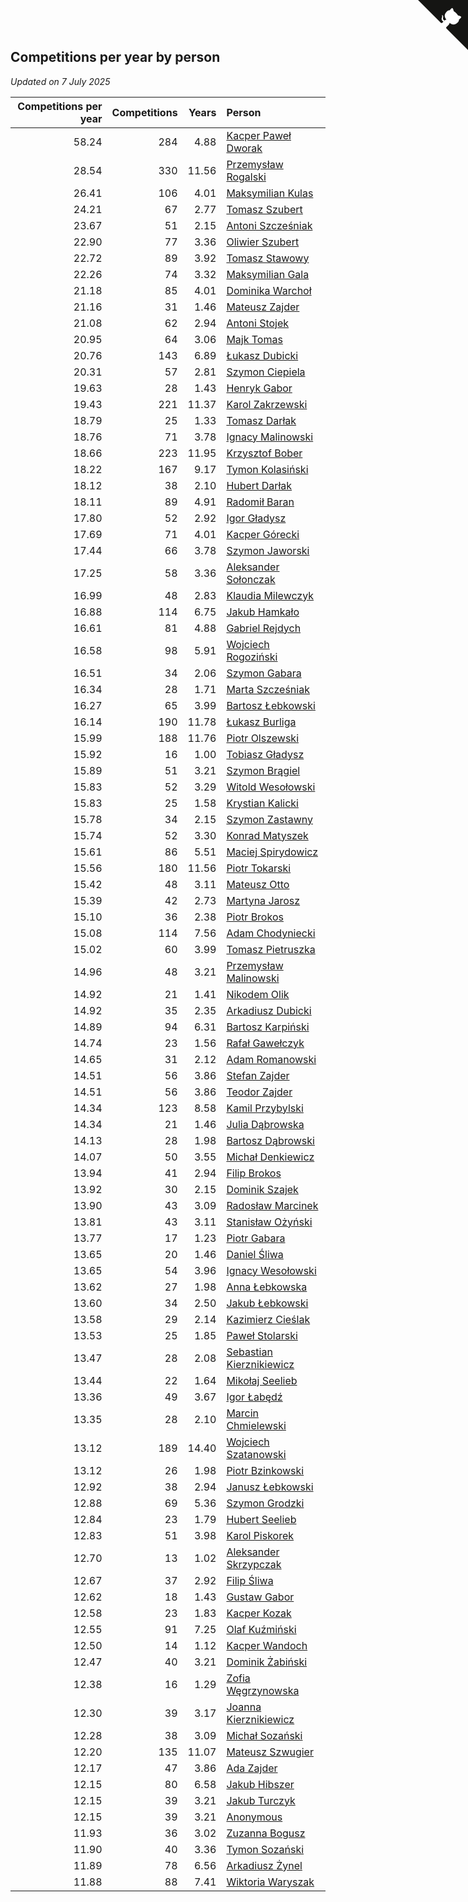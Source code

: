 ## Competitions per year by person

*Updated on  7 July 2025*

| Competitions per year | Competitions | Years | Person |
| ---: | ---: | ---: | :--- |
| 58.24 | 284 | 4.88 | [Kacper Paweł Dworak](https://www.worldcubeassociation.org/persons/2020DWOR01) |
| 28.54 | 330 | 11.56 | [Przemysław Rogalski](https://www.worldcubeassociation.org/persons/2013ROGA02) |
| 26.41 | 106 | 4.01 | [Maksymilian Kulas](https://www.worldcubeassociation.org/persons/2021KULA02) |
| 24.21 | 67 | 2.77 | [Tomasz Szubert](https://www.worldcubeassociation.org/persons/2022SZUB02) |
| 23.67 | 51 | 2.15 | [Antoni Szcześniak](https://www.worldcubeassociation.org/persons/2023SZCZ04) |
| 22.90 | 77 | 3.36 | [Oliwier Szubert](https://www.worldcubeassociation.org/persons/2022SZUB01) |
| 22.72 | 89 | 3.92 | [Tomasz Stawowy](https://www.worldcubeassociation.org/persons/2021STAW01) |
| 22.26 | 74 | 3.32 | [Maksymilian Gala](https://www.worldcubeassociation.org/persons/2022GALA01) |
| 21.18 | 85 | 4.01 | [Dominika Warchoł](https://www.worldcubeassociation.org/persons/2021WARC01) |
| 21.16 | 31 | 1.46 | [Mateusz Zajder](https://www.worldcubeassociation.org/persons/2024ZAJD01) |
| 21.08 | 62 | 2.94 | [Antoni Stojek](https://www.worldcubeassociation.org/persons/2022STOJ03) |
| 20.95 | 64 | 3.06 | [Majk Tomas](https://www.worldcubeassociation.org/persons/2022TOMA05) |
| 20.76 | 143 | 6.89 | [Łukasz Dubicki](https://www.worldcubeassociation.org/persons/2018DUBI01) |
| 20.31 | 57 | 2.81 | [Szymon Ciepiela](https://www.worldcubeassociation.org/persons/2022CIEP01) |
| 19.63 | 28 | 1.43 | [Henryk Gabor](https://www.worldcubeassociation.org/persons/2024GABO02) |
| 19.43 | 221 | 11.37 | [Karol Zakrzewski](https://www.worldcubeassociation.org/persons/2014ZAKR01) |
| 18.79 | 25 | 1.33 | [Tomasz Darłak](https://www.worldcubeassociation.org/persons/2024DARL01) |
| 18.76 | 71 | 3.78 | [Ignacy Malinowski](https://www.worldcubeassociation.org/persons/2021MALI02) |
| 18.66 | 223 | 11.95 | [Krzysztof Bober](https://www.worldcubeassociation.org/persons/2013BOBE01) |
| 18.22 | 167 | 9.17 | [Tymon Kolasiński](https://www.worldcubeassociation.org/persons/2016KOLA02) |
| 18.12 | 38 | 2.10 | [Hubert Darłak](https://www.worldcubeassociation.org/persons/2023DARL03) |
| 18.11 | 89 | 4.91 | [Radomił Baran](https://www.worldcubeassociation.org/persons/2020BARA02) |
| 17.80 | 52 | 2.92 | [Igor Gładysz](https://www.worldcubeassociation.org/persons/2022GLAD01) |
| 17.69 | 71 | 4.01 | [Kacper Górecki](https://www.worldcubeassociation.org/persons/2021GORE01) |
| 17.44 | 66 | 3.78 | [Szymon Jaworski](https://www.worldcubeassociation.org/persons/2021JAWO01) |
| 17.25 | 58 | 3.36 | [Aleksander Sołonczak](https://www.worldcubeassociation.org/persons/2022SOLO01) |
| 16.99 | 48 | 2.83 | [Klaudia Milewczyk](https://www.worldcubeassociation.org/persons/2022MILE05) |
| 16.88 | 114 | 6.75 | [Jakub Hamkało](https://www.worldcubeassociation.org/persons/2018HAMK01) |
| 16.61 | 81 | 4.88 | [Gabriel Rejdych](https://www.worldcubeassociation.org/persons/2020REJD01) |
| 16.58 | 98 | 5.91 | [Wojciech Rogoziński](https://www.worldcubeassociation.org/persons/2019ROGO04) |
| 16.51 | 34 | 2.06 | [Szymon Gabara](https://www.worldcubeassociation.org/persons/2023GABA01) |
| 16.34 | 28 | 1.71 | [Marta Szcześniak](https://www.worldcubeassociation.org/persons/2023SZCZ07) |
| 16.27 | 65 | 3.99 | [Bartosz Łebkowski](https://www.worldcubeassociation.org/persons/2021LEBK01) |
| 16.14 | 190 | 11.78 | [Łukasz Burliga](https://www.worldcubeassociation.org/persons/2013BURL01) |
| 15.99 | 188 | 11.76 | [Piotr Olszewski](https://www.worldcubeassociation.org/persons/2013OLSZ02) |
| 15.92 | 16 | 1.00 | [Tobiasz Gładysz](https://www.worldcubeassociation.org/persons/2024GLAD02) |
| 15.89 | 51 | 3.21 | [Szymon Brągiel](https://www.worldcubeassociation.org/persons/2022BRAG03) |
| 15.83 | 52 | 3.29 | [Witold Wesołowski](https://www.worldcubeassociation.org/persons/2022WESO01) |
| 15.83 | 25 | 1.58 | [Krystian Kalicki](https://www.worldcubeassociation.org/persons/2023KALI10) |
| 15.78 | 34 | 2.15 | [Szymon Zastawny](https://www.worldcubeassociation.org/persons/2023ZAST01) |
| 15.74 | 52 | 3.30 | [Konrad Matyszek](https://www.worldcubeassociation.org/persons/2022MATY02) |
| 15.61 | 86 | 5.51 | [Maciej Spirydowicz](https://www.worldcubeassociation.org/persons/2020SPIR01) |
| 15.56 | 180 | 11.56 | [Piotr Tokarski](https://www.worldcubeassociation.org/persons/2013TOKA01) |
| 15.42 | 48 | 3.11 | [Mateusz Otto](https://www.worldcubeassociation.org/persons/2022OTTO01) |
| 15.39 | 42 | 2.73 | [Martyna Jarosz](https://www.worldcubeassociation.org/persons/2022JARO01) |
| 15.10 | 36 | 2.38 | [Piotr Brokos](https://www.worldcubeassociation.org/persons/2023BROK01) |
| 15.08 | 114 | 7.56 | [Adam Chodyniecki](https://www.worldcubeassociation.org/persons/2017CHOD02) |
| 15.02 | 60 | 3.99 | [Tomasz Pietruszka](https://www.worldcubeassociation.org/persons/2021PIET01) |
| 14.96 | 48 | 3.21 | [Przemysław Malinowski](https://www.worldcubeassociation.org/persons/2022MALI01) |
| 14.92 | 21 | 1.41 | [Nikodem Olik](https://www.worldcubeassociation.org/persons/2024OLIK01) |
| 14.92 | 35 | 2.35 | [Arkadiusz Dubicki](https://www.worldcubeassociation.org/persons/2023DUBI01) |
| 14.89 | 94 | 6.31 | [Bartosz Karpiński](https://www.worldcubeassociation.org/persons/2019KARP03) |
| 14.74 | 23 | 1.56 | [Rafał Gawełczyk](https://www.worldcubeassociation.org/persons/2023GAWE01) |
| 14.65 | 31 | 2.12 | [Adam Romanowski](https://www.worldcubeassociation.org/persons/2023ROMA10) |
| 14.51 | 56 | 3.86 | [Stefan Zajder](https://www.worldcubeassociation.org/persons/2021ZAJD02) |
| 14.51 | 56 | 3.86 | [Teodor Zajder](https://www.worldcubeassociation.org/persons/2021ZAJD03) |
| 14.34 | 123 | 8.58 | [Kamil Przybylski](https://www.worldcubeassociation.org/persons/2016PRZY01) |
| 14.34 | 21 | 1.46 | [Julia Dąbrowska](https://www.worldcubeassociation.org/persons/2024DABR01) |
| 14.13 | 28 | 1.98 | [Bartosz Dąbrowski](https://www.worldcubeassociation.org/persons/2023DABR07) |
| 14.07 | 50 | 3.55 | [Michał Denkiewicz](https://www.worldcubeassociation.org/persons/2021DENK01) |
| 13.94 | 41 | 2.94 | [Filip Brokos](https://www.worldcubeassociation.org/persons/2022BROK03) |
| 13.92 | 30 | 2.15 | [Dominik Szajek](https://www.worldcubeassociation.org/persons/2023SZAJ01) |
| 13.90 | 43 | 3.09 | [Radosław Marcinek](https://www.worldcubeassociation.org/persons/2022MARC05) |
| 13.81 | 43 | 3.11 | [Stanisław Ożyński](https://www.worldcubeassociation.org/persons/2022OZYN01) |
| 13.77 | 17 | 1.23 | [Piotr Gabara](https://www.worldcubeassociation.org/persons/2024GABA02) |
| 13.65 | 20 | 1.46 | [Daniel Śliwa](https://www.worldcubeassociation.org/persons/2024SLIW01) |
| 13.65 | 54 | 3.96 | [Ignacy Wesołowski](https://www.worldcubeassociation.org/persons/2021WESO01) |
| 13.62 | 27 | 1.98 | [Anna Łebkowska](https://www.worldcubeassociation.org/persons/2023LEBK04) |
| 13.60 | 34 | 2.50 | [Jakub Łebkowski](https://www.worldcubeassociation.org/persons/2023LEBK01) |
| 13.58 | 29 | 2.14 | [Kazimierz Cieślak](https://www.worldcubeassociation.org/persons/2023CIES01) |
| 13.53 | 25 | 1.85 | [Paweł Stolarski](https://www.worldcubeassociation.org/persons/2023STOL04) |
| 13.47 | 28 | 2.08 | [Sebastian Kierznikiewicz](https://www.worldcubeassociation.org/persons/2023KIER02) |
| 13.44 | 22 | 1.64 | [Mikołaj Seelieb](https://www.worldcubeassociation.org/persons/2023SEEL04) |
| 13.36 | 49 | 3.67 | [Igor Łabędź](https://www.worldcubeassociation.org/persons/2021LABE01) |
| 13.35 | 28 | 2.10 | [Marcin Chmielewski](https://www.worldcubeassociation.org/persons/2023CHMI01) |
| 13.12 | 189 | 14.40 | [Wojciech Szatanowski](https://www.worldcubeassociation.org/persons/2011SZAT01) |
| 13.12 | 26 | 1.98 | [Piotr Bzinkowski](https://www.worldcubeassociation.org/persons/2023BZIN01) |
| 12.92 | 38 | 2.94 | [Janusz Łebkowski](https://www.worldcubeassociation.org/persons/2022LEBK01) |
| 12.88 | 69 | 5.36 | [Szymon Grodzki](https://www.worldcubeassociation.org/persons/2020GROD01) |
| 12.84 | 23 | 1.79 | [Hubert Seelieb](https://www.worldcubeassociation.org/persons/2023SEEL02) |
| 12.83 | 51 | 3.98 | [Karol Piskorek](https://www.worldcubeassociation.org/persons/2021PISK01) |
| 12.70 | 13 | 1.02 | [Aleksander Skrzypczak](https://www.worldcubeassociation.org/persons/2024SKRZ01) |
| 12.67 | 37 | 2.92 | [Filip Śliwa](https://www.worldcubeassociation.org/persons/2022SLIW01) |
| 12.62 | 18 | 1.43 | [Gustaw Gabor](https://www.worldcubeassociation.org/persons/2024GABO01) |
| 12.58 | 23 | 1.83 | [Kacper Kozak](https://www.worldcubeassociation.org/persons/2023KOZA05) |
| 12.55 | 91 | 7.25 | [Olaf Kuźmiński](https://www.worldcubeassociation.org/persons/2018KUZM02) |
| 12.50 | 14 | 1.12 | [Kacper Wandoch](https://www.worldcubeassociation.org/persons/2024WAND01) |
| 12.47 | 40 | 3.21 | [Dominik Żabiński](https://www.worldcubeassociation.org/persons/2022ZABI01) |
| 12.38 | 16 | 1.29 | [Zofia Węgrzynowska](https://www.worldcubeassociation.org/persons/2024WEGR01) |
| 12.30 | 39 | 3.17 | [Joanna Kierznikiewicz](https://www.worldcubeassociation.org/persons/2022KIER01) |
| 12.28 | 38 | 3.09 | [Michał Sozański](https://www.worldcubeassociation.org/persons/2022SOZA02) |
| 12.20 | 135 | 11.07 | [Mateusz Szwugier](https://www.worldcubeassociation.org/persons/2014SZWU01) |
| 12.17 | 47 | 3.86 | [Ada Zajder](https://www.worldcubeassociation.org/persons/2021ZAJD01) |
| 12.15 | 80 | 6.58 | [Jakub Hibszer](https://www.worldcubeassociation.org/persons/2018HIBS01) |
| 12.15 | 39 | 3.21 | [Jakub Turczyk](https://www.worldcubeassociation.org/persons/2022TURC02) |
| 12.15 | 39 | 3.21 | [Anonymous](https://www.worldcubeassociation.org/persons/2022ANON03) |
| 11.93 | 36 | 3.02 | [Zuzanna Bogusz](https://www.worldcubeassociation.org/persons/2022BOGU01) |
| 11.90 | 40 | 3.36 | [Tymon Sozański](https://www.worldcubeassociation.org/persons/2022SOZA01) |
| 11.89 | 78 | 6.56 | [Arkadiusz Żynel](https://www.worldcubeassociation.org/persons/2018ZYNE01) |
| 11.88 | 88 | 7.41 | [Wiktoria Waryszak](https://www.worldcubeassociation.org/persons/2018WARY01) |


<a href="https://github.com/noeruchangd/wca_statistics_vn" class="github-corner" aria-label="View source on Github"><svg width="80" height="80" viewBox="0 0 250 250" style="fill:#151513; color:#fff; position: absolute; top: 0; border: 0; right: 0;" aria-hidden="true"><path d="M0,0 L115,115 L130,115 L142,142 L250,250 L250,0 Z"></path><path d="M128.3,109.0 C113.8,99.7 119.0,89.6 119.0,89.6 C122.0,82.7 120.5,78.6 120.5,78.6 C119.2,72.0 123.4,76.3 123.4,76.3 C127.3,80.9 125.5,87.3 125.5,87.3 C122.9,97.6 130.6,101.9 134.4,103.2" fill="currentColor" style="transform-origin: 130px 106px;" class="octo-arm"></path><path d="M115.0,115.0 C114.9,115.1 118.7,116.5 119.8,115.4 L133.7,101.6 C136.9,99.2 139.9,98.4 142.2,98.6 C133.8,88.0 127.5,74.4 143.8,58.0 C148.5,53.4 154.0,51.2 159.7,51.0 C160.3,49.4 163.2,43.6 171.4,40.1 C171.4,40.1 176.1,42.5 178.8,56.2 C183.1,58.6 187.2,61.8 190.9,65.4 C194.5,69.0 197.7,73.2 200.1,77.6 C213.8,80.2 216.3,84.9 216.3,84.9 C212.7,93.1 206.9,96.0 205.4,96.6 C205.1,102.4 203.0,107.8 198.3,112.5 C181.9,128.9 168.3,122.5 157.7,114.1 C157.9,116.9 156.7,120.9 152.7,124.9 L141.0,136.5 C139.8,137.7 141.6,141.9 141.8,141.8 Z" fill="currentColor" class="octo-body"></path></svg></a><style>.github-corner:hover .octo-arm{animation:octocat-wave 560ms ease-in-out}@keyframes octocat-wave{0%,100%{transform:rotate(0)}20%,60%{transform:rotate(-25deg)}40%,80%{transform:rotate(10deg)}}@media (max-width:500px){.github-corner:hover .octo-arm{animation:none}.github-corner .octo-arm{animation:octocat-wave 560ms ease-in-out}}</style>
